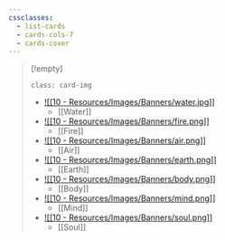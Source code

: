 ```yaml
---
cssclasses: 
  - list-cards
  - cards-cols-7
  - cards-cover
---
```


> [!empty]
> 
> `class: card-img`
> - [![[10 - Resources/Images/Banners/water.jpg]]](Water)
> 	- [[Water]]
> - [![[10 - Resources/Images/Banners/fire.png]]](Fire)
> 	- [[Fire]]
> - [![[10 - Resources/Images/Banners/air.png]]](Air)
> 	- [[Air]]
> - [![[10 - Resources/Images/Banners/earth.png]]](Earth)
> 	- [[Earth]]
> - [![[10 - Resources/Images/Banners/body.png]]](Body)
> 	- [[Body]]
> - [![[10 - Resources/Images/Banners/mind.png]]](Mind)
> 	- [[Mind]]
> - [![[10 - Resources/Images/Banners/soul.png]]](Soul)
> 	- [[Soul]]
